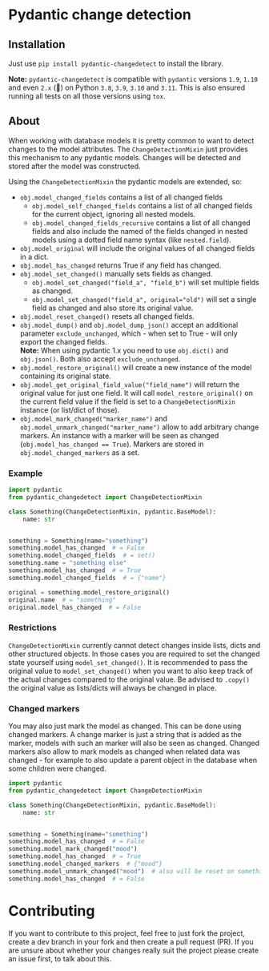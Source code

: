 # Pydantic change detection

## Installation

Just use `pip install pydantic-changedetect` to install the library.

**Note:** `pydantic-changedetect` is compatible with `pydantic` versions `1.9`, `1.10` and even `2.x` (🥳) on
Python `3.8`, `3.9`, `3.10` and `3.11`. This is also ensured running all tests on all those versions
using `tox`.

## About

When working with database models it is pretty common to want to detect changes
to the model attributes. The `ChangeDetectionMixin` just provides this mechanism
to any pydantic models. Changes will be detected and stored after the model
was constructed.

Using the `ChangeDetectionMixin` the pydantic models are extended, so:
* `obj.model_changed_fields` contains a list of all changed fields
  - `obj.model_self_changed_fields` contains a list of all changed fields for the
    current object, ignoring all nested models.
  - `obj.model_changed_fields_recursive` contains a list of all changed fields and
    also include the named of the fields changed in nested models using a
    dotted field name syntax (like `nested.field`).
* `obj.model_original` will include the original values of all changed fields in
  a dict.
* `obj.model_has_changed` returns True if any field has changed.
* `obj.model_set_changed()` manually sets fields as changed.
  - `obj.model_set_changed("field_a", "field_b")` will set multiple fields as changed.
  - `obj.model_set_changed("field_a", original="old")` will set a single field as
    changed and also store its original value.
* `obj.model_reset_changed()` resets all changed fields.
* `obj.model_dump()` and `obj.model_dump_json()` accept an additional parameter
  `exclude_unchanged`, which - when set to True - will only export the
  changed fields.  
  **Note:** When using pydantic 1.x you need to use `obj.dict()` and `obj.json()`. Both
  also accept `exclude_unchanged`.
* `obj.model_restore_original()` will create a new instance of the model containing its
  original state.
* `obj.model_get_original_field_value("field_name")` will return the original value for
  just one field. It will call `model_restore_original()` on the current field value if
  the field is set to a `ChangeDetectionMixin` instance (or list/dict of those).
* `obj.model_mark_changed("marker_name")` and `obj.model_unmark_changed("marker_name")`
  allow to add arbitrary change markers. An instance with a marker will be seen as changed
  (`obj.model_has_changed == True`). Markers are stored in `obj.model_changed_markers`
  as a set.

### Example

```python
import pydantic
from pydantic_changedetect import ChangeDetectionMixin

class Something(ChangeDetectionMixin, pydantic.BaseModel):
    name: str


something = Something(name="something")
something.model_has_changed  # = False
something.model_changed_fields  # = set()
something.name = "something else"
something.model_has_changed  # = True
something.model_changed_fields  # = {"name"}

original = something.model_restore_original()
original.name  # = "something"
original.model_has_changed  # = False
```

### Restrictions

`ChangeDetectionMixin` currently cannot detect changes inside lists, dicts and
other structured objects. In those cases you are required to set the changed
state yourself using `model_set_changed()`. It is recommended to pass the original
value to `model_set_changed()` when you want to also keep track of the actual changes
compared to the original value. Be advised to `.copy()` the original value
as lists/dicts will always be changed in place.

### Changed markers

You may also just mark the model as changed. This can be done using changed markers.
A change marker is just a string that is added as the marker, models with such an marker
will also be seen as changed. Changed markers also allow to mark models as changed when
related data was changed - for example to also update a parent object in the database
when some children were changed.

```python
import pydantic
from pydantic_changedetect import ChangeDetectionMixin

class Something(ChangeDetectionMixin, pydantic.BaseModel):
    name: str


something = Something(name="something")
something.model_has_changed  # = False
something.model_mark_changed("mood")
something.model_has_changed  # = True
something.model_changed_markers  # {"mood"}
something.model_unmark_changed("mood")  # also will be reset on something.model_reset_changed()
something.model_has_changed  # = False
```

# Contributing

If you want to contribute to this project, feel free to just fork the project,
create a dev branch in your fork and then create a pull request (PR). If you
are unsure about whether your changes really suit the project please create an
issue first, to talk about this.
